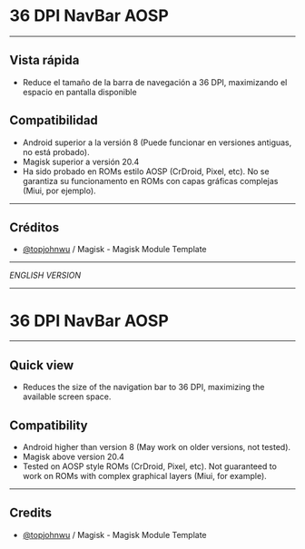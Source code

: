# 36 DPI NavBar AOSP

---
## Vista rápida
- Reduce el tamaño de la barra de navegación a 36 DPI, maximizando el espacio en pantalla disponible

## Compatibilidad
- Android superior a la versión 8 (Puede funcionar en versiones antiguas, no está probado).
- Magisk superior a versión 20.4
- Ha sido probado en ROMs estilo AOSP (CrDroid, Pixel, etc). No se garantiza su funcionamento en ROMs con capas gráficas complejas (Miui, por ejemplo).

---
## Créditos
- [@topjohnwu](https://github.com/topjohnwu) / Magisk - Magisk Module Template

---

*ENGLISH VERSION*

---

# 36 DPI NavBar AOSP

---
## Quick view
- Reduces the size of the navigation bar to 36 DPI, maximizing the available screen space.

## Compatibility
- Android higher than version 8 (May work on older versions, not tested).
- Magisk above version 20.4
- Tested on AOSP style ROMs (CrDroid, Pixel, etc). Not guaranteed to work on ROMs with complex graphical layers (Miui, for example).

---
## Credits
- [@topjohnwu](https://github.com/topjohnwu) / Magisk - Magisk Module Template
